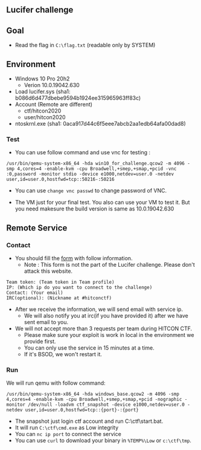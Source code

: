 Lucifer challenge
-


## Goal

+ Read the flag in `C:\flag.txt` (readable only by SYSTEM)


## Environment

+ Windows 10 Pro 20h2
	+ Verion 10.0.19042.630
+ Load lucifer.sys (sha1: b086d6d477dbebe9594b1924ee315965963ff83c)
+ Account (Remote are different)
	+ ctf/hitcon2020
	+ user/hitcon2020
+ ntoskrnl.exe (sha1: 0aca917d44c6f5eee7abcb2aa1edb64afa00dad8)

### Test

+ You can use follow command and use vnc for testing :

```
/usr/bin/qemu-system-x86_64 -hda win10_for_challenge.qcow2 -m 4096 -smp 4,cores=4 -enable-kvm -cpu Broadwell,+smep,+smap,+pcid -vnc :0,password -monitor stdio -device e1000,netdev=user.0 -netdev user,id=user.0,hostfwd=tcp::50216-:50216
```


+ You can use `change vnc passwd` to change password of VNC. 


+ The VM just for your final test. You also can use your VM to test it. But you need makesure the build version is same as 10.0.19042.630

## Remote Service

### Contact

+ You should fill the [form](http://52.69.230.107/) with follow information. 
	+ Note : This form is not the part of the Lucifer challenge. Please don't attack this website.
 

```
Team token: (Team token in Team profile)
IP: (Which ip do you want to connect to the challenge)
Contact: (Your email)
IRC(optional): (Nickname at #hitconctf)
```

+ After we receive the information, we will send email with service ip.
	+ We will also notify you at irc(if you have provided it) after we have sent email to you.
+ We will not accept more than 3 requests per team during HITCON CTF.
	+ Please make sure your exploit is work in local in the environment we provide first.
	+ You can only use the service in 15 minutes at a time.
	+ If it's BSOD, we won't restart it.

### Run

We will run qemu with follow command:

```
/usr/bin/qemu-system-x86_64 -hda windows_base.qcow2 -m 4096 -smp 4,cores=4 -enable-kvm -cpu Broadwell,+smep,+smap,+pcid -nographic -monitor /dev/null -loadvm ctf_snapshot -device e1000,netdev=user.0 -netdev user,id=user.0,hostfwd=tcp::{port}-:{port}
```


 + The snapshot just login ctf account and run C:\ctf\start.bat.
 + It will run `C:\ctf\cmd.exe` as Low integrity
 + You can `nc ip port` to connect the service
 + You can use `curl` to download your binary in `%TEMP%\Low` or `c:\ctf\tmp`.


